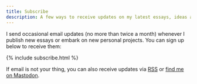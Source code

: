 ```yaml
---
title: Subscribe
description: A few ways to receive updates on my latest essays, ideas and projects.
---
```


I send occasional email updates (no more than twice a month) whenever I publish new essays or embark on new personal projects. You can sign up below to receive them:

{% include subscribe.html %}

If email is not your thing, you can also receive updates via [RSS]() or [find me on Mastodon]().
